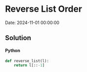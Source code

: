 # Reverse List Order

Date: 2024-11-01 00:00:00

## Solution

#### Python
```python
def reverse_list(l):
    return l[::-1]
 ```